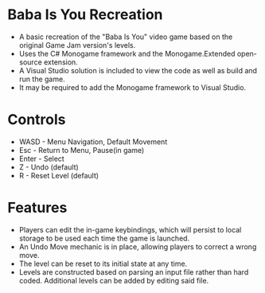 # Baba Is You Recreation
- A basic recreation of the "Baba Is You" video game based on the original Game Jam version's levels.
- Uses the C# Monogame framework and the Monogame.Extended open-source extension.
- A Visual Studio solution is included to view the code as well as build and run the game.
- It may be required to add the Monogame framework to Visual Studio.

# Controls
- WASD - Menu Navigation, Default Movement
- Esc - Return to Menu, Pause(in game)
- Enter - Select
- Z - Undo (default)
- R - Reset Level (default)

# Features
- Players can edit the in-game keybindings, which will persist to local storage to be used each time the game is launched.
- An Undo Move mechanic is in place, allowing players to correct a wrong move.
- The level can be reset to its initial state at any time.
- Levels are constructed based on parsing an input file rather than hard coded. Additional levels can be added by editing said file.
